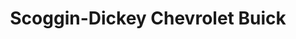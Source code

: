 ---
title: "Scoggin-Dickey Chevrolet Buick"
url: /lubbock/scoggin-dickey-chevrolet-buick/
shop: car
---